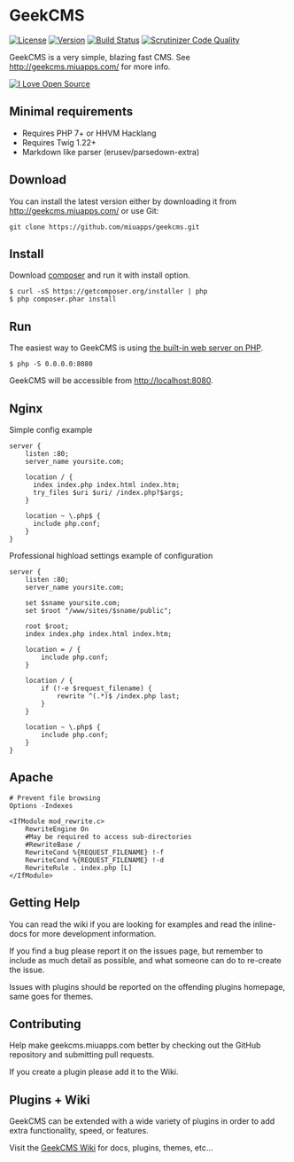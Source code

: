 # GeekCMS

[![License](https://img.shields.io/packagist/l/doctrine/orm.svg)](https://scrutinizer-ci.com/g/miuapps/geekcms/build-status/LICENSE)
[![Version](https://img.shields.io/badge/version-0.1-lightgrey.svg)]()
[![Build Status](https://scrutinizer-ci.com/g/miuapps/geekcms/badges/build.png?b=master)](https://scrutinizer-ci.com/g/miuapps/geekcms/build-status/master)
[![Scrutinizer Code Quality](https://scrutinizer-ci.com/g/miuapps/geekcms/badges/quality-score.png?b=master)](https://scrutinizer-ci.com/g/miuapps/geekcms/?branch=master)

GeekCMS is a very simple, blazing fast CMS. See http://geekcms.miuapps.com/ for more info.

[![I Love Open Source](http://www.iloveopensource.io/images/logo-lightbg.png)](http://www.iloveopensource.io/)

Minimal requirements
---

 - Requires PHP 7+ or HHVM Hacklang
 - Requires Twig 1.22+
 - Markdown like parser (erusev/parsedown-extra)

Download
---
You can install the latest version either by downloading it from <http://geekcms.miuapps.com/> or use Git:

```shell
git clone https://github.com/miuapps/geekcms.git
```

Install
---
Download [composer](<https://getcomposer.org/>) and run it with install option.

    $ curl -sS https://getcomposer.org/installer | php
    $ php composer.phar install

Run
---

The easiest way to GeekCMS is using [the built-in web server on PHP](<http://php.net/manual/en/features.commandline.webserver.php>).

    $ php -S 0.0.0.0:8080

GeekCMS will be accessible from <http://localhost:8080>.

Nginx
---

Simple config example

    server {
        listen :80;
        server_name yoursite.com;

        location / {
          index index.php index.html index.htm;
          try_files $uri $uri/ /index.php?$args;
        }

        location ~ \.php$ {
          include php.conf;
        }
    }


Professional highload settings example of configuration

    server {
        listen :80;
        server_name yoursite.com;
    
        set $sname yoursite.com;
        set $root "/www/sites/$sname/public";
    
        root $root;
        index index.php index.html index.htm;
    
        location = / {
            include php.conf;
        }

        location / {
            if (!-e $request_filename) {
                rewrite ^(.*)$ /index.php last;
            }
        }
    
        location ~ \.php$ {
            include php.conf;
        }
    }



Apache
---

    # Prevent file browsing
    Options -Indexes
    
    <IfModule mod_rewrite.c>
        RewriteEngine On
        #May be required to access sub-directories
        #RewriteBase /
        RewriteCond %{REQUEST_FILENAME} !-f
        RewriteCond %{REQUEST_FILENAME} !-d
        RewriteRule . index.php [L]
    </IfModule>



Getting Help
---
You can read the wiki if you are looking for examples and read the inline-docs for more development information.

If you find a bug please report it on the issues page, but remember to include as much detail as possible, and what someone can do to re-create the issue.

Issues with plugins should be reported on the offending plugins homepage, same goes for themes.

Contributing
---
Help make geekcms.miuapps.com better by checking out the GitHub repository and submitting pull requests.

If you create a plugin please add it to the Wiki.

Plugins + Wiki
---
GeekCMS can be extended with a wide variety of plugins in order to add extra functionality, speed, or features.

Visit the [GeekCMS Wiki](https://github.com/geekcms.miuapps.com/GeekCMS/wiki) for docs, plugins, themes, etc...

